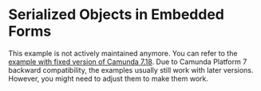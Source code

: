 # Serialized Objects in Embedded Forms

This example is not actively maintained anymore. You can refer to the [example with fixed version of Camunda 7.18](https://github.com/camunda/camunda-bpm-examples/blob/7.18/usertask/task-form-embedded-serialized-java-object).
Due to Camunda Platform 7 backward compatibility, the examples usually still work with later versions. However, you
might need to adjust them to make them work.